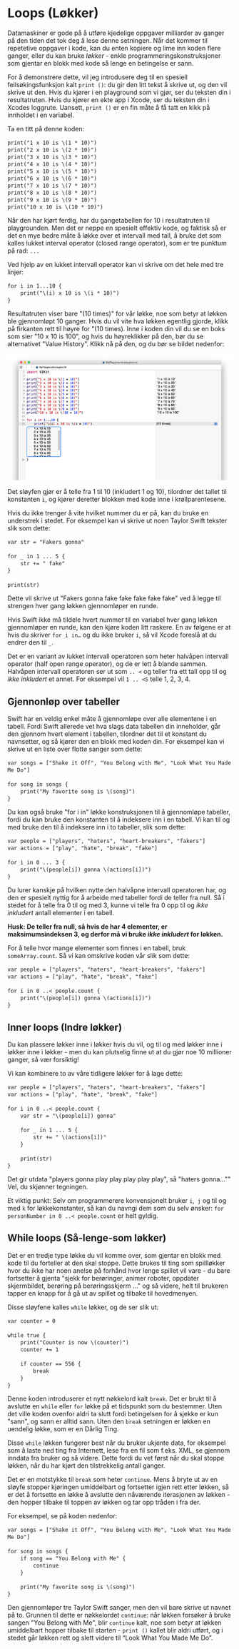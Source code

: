 # Loops (Løkker)

Datamaskiner er gode på å utføre kjedelige oppgaver milliarder av ganger på den tiden det tok deg å lese denne setningen. Når det kommer til repetetive oppgaver i kode, kan du enten kopiere og lime inn koden flere ganger, eller du kan bruke *løkker* - enkle programmeringskonstruksjoner som gjentar en blokk med kode så lenge en betingelse er sann.

For å demonstrere dette, vil jeg introdusere deg til en spesiell feilsøkingsfunksjon kalt `print ()`: du gir den litt tekst å skrive ut, og den vil skrive ut den. Hvis du kjører i en playground som vi gjør, ser du teksten din i resultatruten. Hvis du kjører en ekte app i Xcode, ser du teksten din i Xcodes loggrute. Uansett, `print ()` er en fin måte å få tatt en kikk på innholdet i en variabel.

Ta en titt på denne koden:

    print("1 x 10 is \(1 * 10)")
    print("2 x 10 is \(2 * 10)")
    print("3 x 10 is \(3 * 10)")
    print("4 x 10 is \(4 * 10)")
    print("5 x 10 is \(5 * 10)")
    print("6 x 10 is \(6 * 10)")
    print("7 x 10 is \(7 * 10)")
    print("8 x 10 is \(8 * 10)")
    print("9 x 10 is \(9 * 10)")
    print("10 x 10 is \(10 * 10)")

Når den har kjørt ferdig, har du gangetabellen for 10 i resultatruten til playgrounden. Men det er neppe en spesielt effektiv kode, og faktisk så er det en mye bedre måte å løkke over et intervall med tall, å bruke det som kalles lukket interval operator (closed range operator), som er tre punktum på rad: `...`

Ved hjelp av en lukket intervall operator kan vi skrive om det hele med tre linjer:

    for i in 1...10 {
        print("\(i) x 10 is \(i * 10)")
    }

Resultatruten viser bare "(10 times)" for vår løkke, noe som betyr at løkken ble gjennomløpt 10 ganger. Hvis du vil vite hva løkken egentlig gjorde, klikk på firkanten rett til høyre for "(10 times). Inne i koden din vil du se en boks som sier "10 x 10 is 100", og hvis du høyreklikker på den, bør du se alternativet "Value History”. Klikk nå på den, og du bør se bildet nedenfor:

![Når en Swift playground løper gjennom en løkke, viser det bare hvor mange ganger den løkken ble kjørt. Hvis du vil inspisere verdiene nærmere, klikker du i boksen i resultatruten.](0-5.png)

Det sløyfen gjør er å telle fra 1 til 10 (inkludert 1 og 10), tilordner det tallet til konstanten `i`, og kjører deretter blokken med kode inne i krøllparentesene.

Hvis du ikke trenger å vite hvilket nummer du er på, kan du bruke en understrek i stedet. For eksempel kan vi skrive ut noen Taylor Swift tekster slik som dette:

    var str = "Fakers gonna"

    for _ in 1 ... 5 {
        str += " fake"
    }

    print(str)

Dette vil skrive ut "Fakers gonna fake fake fake fake fake" ved å legge til strengen hver gang løkken gjennomløper en runde.

Hvis Swift ikke må tildele hvert nummer til en variabel hver gang løkken gjennomløper en runde, kan den kjøre koden litt raskere. En av følgene er at hvis du skriver `for i in…` og du ikke bruker `i`, så vil Xcode foreslå at du endrer den til `_`.

Det er en variant av lukket intervall operatoren som heter halvåpen intervall operator (half open range operator), og de er lett å blande sammen. Halvåpen intervall operatoren ser ut som `.. <` og teller fra ett tall opp til og *ikke inkludert* et annet. For eksempel vil `1 .. <5` telle 1, 2, 3, 4.


## Gjennonløp over tabeller

Swift har en veldig enkel måte å gjennomløpe over alle elementene i en tabell. Fordi Swift allerede vet hva slags data tabellen din inneholder, går den gjennom hvert element i tabellen, tilordner det til et konstant du navnsetter, og så kjører den en blokk med koden din. For eksempel kan vi skrive ut en liste over flotte sanger som dette:

    var songs = ["Shake it Off", "You Belong with Me", "Look What You Made Me Do"]

    for song in songs {
        print("My favorite song is \(song)")
    }

Du kan også bruke "for i in" løkke konstruksjonen til å gjennomløpe tabeller, fordi du kan bruke den konstanten til å indeksere inn i en tabell. Vi kan til og med bruke den til å indeksere inn i to tabeller, slik som dette:

    var people = ["players", "haters", "heart-breakers", "fakers"]
    var actions = ["play", "hate", "break", "fake"]

    for i in 0 ... 3 {
        print("\(people[i]) gonna \(actions[i])")
    }

Du lurer kanskje på hvilken nytte den halvåpne intervall operatoren har, og den er spesielt nyttig for å arbeide med tabeller fordi de teller fra null. Så i stedet for å telle fra 0 til og med 3, kunne vi telle fra 0 opp til og *ikke inkludert* antall elementer i en tabell.

**Husk: De teller fra null, så hvis de har 4 elementer, er maksimumsindeksen 3, og derfor må vi bruke *ikke inkludert* for løkken.**

For å telle hvor mange elementer som finnes i en tabell, bruk `someArray.count`. Så vi kan omskrive koden vår slik som dette:

    var people = ["players", "haters", "heart-breakers", "fakers"]
    var actions = ["play", "hate", "break", "fake"]

    for i in 0 ..< people.count {
        print("\(people[i]) gonna \(actions[i])")
    }

## Inner loops (Indre løkker)

Du kan plassere løkker inne i løkker hvis du vil, og til og med løkker inne i løkker inne i løkker - men du kan plutselig finne ut at du gjør noe 10 millioner ganger, så vær forsiktig!

Vi kan kombinere to av våre tidligere løkker for å lage dette:

    var people = ["players", "haters", "heart-breakers", "fakers"]
    var actions = ["play", "hate", "break", "fake"]

    for i in 0 ..< people.count {
        var str = "\(people[i]) gonna"

        for _ in 1 ... 5 {
            str += " \(actions[i])"
        }

        print(str)
    }

Det gir utdata "players gonna play play play play play", så "haters gonna…"" Vel, du skjønner tegningen.

Et viktig punkt: Selv om programmerere konvensjonelt bruker  `i`,` j` og til og med `k` for løkkekonstanter, så kan du navngi dem som du selv ønsker: `for personNumber in 0 ..< people.count` er helt gyldig.


## While loops (Så-lenge-som løkker)

Det er en tredje type løkke du vil komme over, som gjentar en blokk med kode til du forteller at den skal stoppe. Dette brukes til ting som spillløkker hvor du ikke har noen anelse på forhånd hvor lenge spillet vil vare - du bare fortsetter å gjenta "sjekk for berøringer, animer roboter, oppdater skjermbildet, berøring på berøringsskjerm ..." og så videre, helt til brukeren tapper en knapp for å gå ut av spillet og tilbake til hovedmenyen.

Disse sløyfene kalles `while` løkker, og de ser slik ut:

    var counter = 0

    while true {
        print("Counter is now \(counter)")
        counter += 1

        if counter == 556 {
            break
        }
    }

Denne koden introduserer et nytt nøkkelord kalt `break`. Det er brukt til å avslutte en `while` eller `for` løkke på et tidspunkt som du bestemmer. Uten det ville koden ovenfor aldri ta slutt fordi betingelsen for å sjekke er kun "sann", og sann er alltid sann. Uten den `break` setningen er løkken en uendelig løkke, som er en Dårlig Ting.

Disse `while` løkken fungerer best når du bruker ukjente data, for eksempel som å laste ned ting fra Internett, lese fra en fil som f.eks. XML, se gjennom inndata fra bruker og så videre. Dette fordi du vet først når du skal stoppe løkken, når du har kjørt den tilstrekkelig antall ganger.

Det er en motstykke til `break` som heter `continue`. Mens å bryte ut av en sløyfe stopper kjøringen umiddelbart og fortsetter igjen rett etter løkken, så er det å fortsette en løkke å avslutte den nåværende iterasjonen av løkken - den hopper tilbake til toppen av løkken og tar opp tråden i fra der.

For eksempel, se på koden nedenfor:

    var songs = ["Shake it Off", "You Belong with Me", "Look What You Made Me Do"]

    for song in songs {
        if song == "You Belong with Me" {
            continue
        }

        print("My favorite song is \(song)")
    }

Den gjennomløper tre Taylor Swift sanger, men den vil bare skrive ut navnet på to. Grunnen til dette er nøkkelordet `continue`: når løkken forsøker å bruke sangen "You Belong with Me", blir `continue` kalt, noe som betyr at løkken umiddelbart hopper tilbake til starten - `print ()` kallet blir aldri utført, og i stedet går løkken rett og slett videre til “Look What You Made Me Do”.